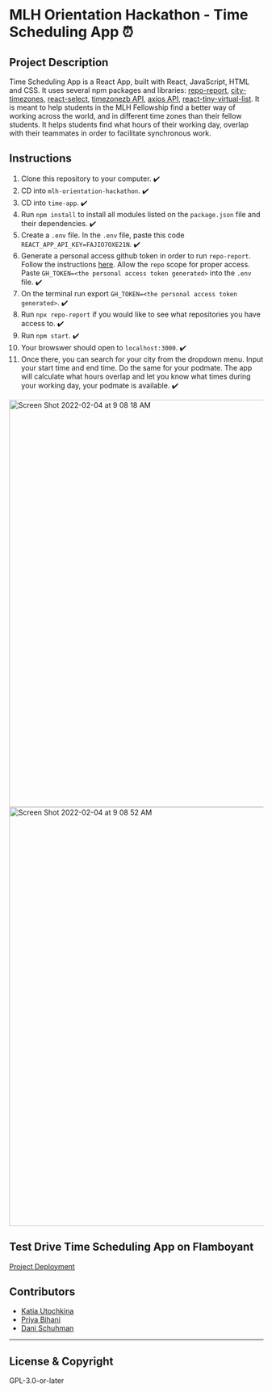 # MLH Orientation Hackathon - Time Scheduling App ⏰

## Project Description

Time Scheduling App is a React App, built with React, JavaScript, HTML and CSS. It uses several npm packages and libraries: [repo-report](https://github.com/ljharb/repo-report), [city-timezones](https://www.npmjs.com/package/city-timezones), [react-select](https://react-select.com/home), [timezonezb API](https://timezonedb.com/api), [axios API](https://axios-http.com/docs/intro), [react-tiny-virtual-list](https://www.npmjs.com/package/react-tiny-virtual-list). It is meant to help students in the MLH Fellowship find a better way of working across the world, and in different time zones than their fellow students. It helps students find what hours of their working day, overlap with their teammates in order to facilitate synchronous work.

## Instructions

1. Clone this repository to your computer. ✔️
2. CD into `mlh-orientation-hackathon`. ✔️
3. CD into `time-app`. ✔️
4. Run `npm install` to install all modules listed on the `package.json` file and their dependencies. ✔️
5. Create a `.env` file. In the `.env` file, paste this code `REACT_APP_API_KEY=FAJIO7OXE21N`. ✔️
6. Generate a personal access github token in order to run `repo-report`. Follow the instructions [here](https://docs.github.com/en/authentication/keeping-your-account-and-data-secure/creating-a-personal-access-token#creating-a-token). Allow the `repo` scope for proper access. Paste `GH_TOKEN=<the personal access token generated>` into the `.env` file. ✔️
7. On the terminal run export `GH_TOKEN=<the personal access token generated>`. ✔️
8. Run `npx repo-report` if you would like to see what repositories you have access to. ✔️
9. Run `npm start`. ✔️
10. Your browswer should open to `localhost:3000`. ✔️
11. Once there, you can search for your city from the dropdown menu. Input your start time and end time. Do the same for your podmate. The app will calculate what hours overlap and let you know what times during your working day, your podmate is available. ✔️

<img width="807" alt="Screen Shot 2022-02-04 at 9 08 18 AM" src="https://user-images.githubusercontent.com/26771302/152543425-c9bcbddd-b76f-4e58-ae72-25c54ea2eb16.png">

<img width="830" alt="Screen Shot 2022-02-04 at 9 08 52 AM" src="https://user-images.githubusercontent.com/26771302/152543449-34b805a0-7243-4369-8710-3563cdb75d99.png">

## Test Drive Time Scheduling App on Flamboyant
[Project Deployment](https://flamboyant-borg-7d61af.netlify.app/)

## Contributors

- [Katia Utochkina](https://github.com/katia-utochkina)
- [Priya Bihani](https://github.com/PriyaBihani)
- [Dani Schuhman](https://github.com/dani8439)

---

## License & Copyright

GPL-3.0-or-later
